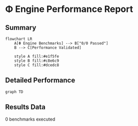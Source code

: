 # Φ Engine Performance Report

## Summary
```mermaid
flowchart LR
    A[Φ Engine Benchmarks] --> B["0/0 Passed"]
    B --> C[Performance Validated]

    style A fill:#e1f5fe
    style B fill:#c8e6c9
    style C fill:#dcedc8
```

## Detailed Performance
```mermaid
graph TD
```

## Results Data
0 benchmarks executed
